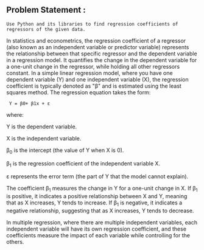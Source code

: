 ## Problem Statement :
    Use Python and its libraries to find regression coefficients of regressors of the given data.
In statistics and econometrics, the regression coefficient of a regressor (also known as an independent variable or predictor variable) represents the relationship between that specific regressor and the dependent variable in a regression model. It quantifies the change in the dependent variable for a one-unit change in the regressor, while holding all other regressors constant.
In a simple linear regression model, where you have one dependent variable (Y) and one independent variable (X), the regression coefficient is typically denoted as "β" and is estimated using the least squares method. The regression equation takes the form:

     Y = β0+ β1x + ε

where:

Y is the dependent variable.

X is the independent variable.

β<sub>0</sub> is the intercept (the value of Y when X is 0).

β<sub>1</sub> is the regression coefficient of the independent variable X.

ε represents the error term (the part of Y that the model cannot explain).

The coefficient β<sub>1</sub> measures the change in Y for a one-unit change in X. If β<sub>1</sub> is positive, it indicates a positive relationship between X and Y, meaning that as X increases, Y tends to increase. If β<sub>1</sub> is negative, it indicates a negative relationship, suggesting that as X increases, Y tends to decrease.

In multiple regression, where there are multiple independent variables, each independent variable will have its own regression coefficient, and these coefficients measure the impact of each variable while controlling for the others.
